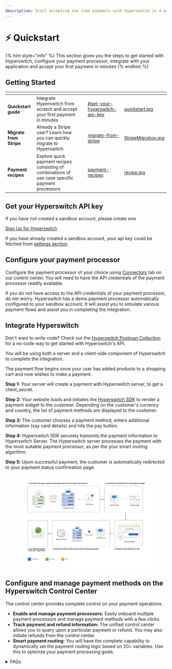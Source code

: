```yaml
---
description: Start accepting one time payments with Hyperswitch in 4 easy steps
---
```


# ⚡ Quickstart

{% hint style="info" %}
This section gives you the steps to get started with Hyperswitch, configure your payment processor, integrate with your application and accept your first payment in minutes
{% endhint %}

## Getting Started

<table data-view="cards"><thead><tr><th></th><th></th><th></th><th data-hidden data-card-target data-type="content-ref"></th><th data-hidden data-card-cover data-type="files"></th></tr></thead><tbody><tr><td><strong>Quickstart guide</strong></td><td>Integrate Hyperswitch from scratch and accept your first payment in minutes</td><td></td><td><a href="./#get-your-hyperswitch-api-key">#get-your-hyperswitch-api-key</a></td><td><a href="../../.gitbook/assets/quickstart.jpg">quickstart.jpg</a></td></tr><tr><td><strong>Migrate from Stripe</strong></td><td>Already a Stripe user? Learn how you can quickly migrate to Hyperswitch</td><td></td><td><a href="migrate-from-stripe/">migrate-from-stripe</a></td><td><a href="../../.gitbook/assets/StripeMigration.jpg">StripeMigration.jpg</a></td></tr><tr><td><strong>Payment recipes</strong></td><td>Explore quick payment recipes consisting of combinations of use case specific payment processors</td><td></td><td><a href="payment-recipes/">payment-recipes</a></td><td><a href="../../.gitbook/assets/recipe.jpg">recipe.jpg</a></td></tr></tbody></table>

## Get your Hyperswitch API key

If you have not created a sandbox account, please create one

[Sign Up for Hyperswitch](https://app.hyperswitch.io/register)

If you have already created a sandbox account, your api key could be fetched from [settings section](https://app.hyperswitch.io/developers).

## Configure your payment processor

Configure the payment processor of your choice using [Connectors](https://app.hyperswitch.io/connectors) tab on our control center. You will need to have the API credentials of the payment processor readily available.

If you do not have access to the API credentials of your payment processor, do not worry. Hyperswitch has a demo payment processor automatically configured to your sandbox account. It will assist you to simulate various payment flows and assist you in completing the integration.

## Integrate Hyperswitch

Don't want to write code? Check out the [Hyperswitch Postman Collection](https://www.postman.com/hyperswitch/workspace/hyperswitch/request/25176183-9b4ad6a8-fbdd-4919-8505-c75c83bdf9d6) for a no-code way to get started with Hyperswitch's API.

You will be using both a server and a client-side component of Hyperswitch to complete the integration.

The payment flow begins once your user has added products to a shopping cart and now wishes to make a payment.

**Step 1:** Your server will create a payment with Hyperswitch server, to get a client\_secret.

**Step 2:** Your website loads and initiates the [Hyperswitch SDK](../integration-guide/) to render a payment widget to the customer. Depending on the customer's currency and country, the list of payment methods are displayed to the customer.

**Step 3:** The customer chooses a payment method, enters additional information (say card details) and hits the pay button.

**Step 4:** Hyperswitch SDK securely transmits the payment information to Hyperswitch Server. The Hyperswitch server processes the payment with the most suitable payment processor, as per the your smart routing algorithm.

**Step 5:** Upon successful payment, the customer is automatically redirected to your payment status confirmation page.

<figure><img src="../../.gitbook/assets/image (69).png" alt=""><figcaption></figcaption></figure>

## Configure and manage payment methods on the Hyperswitch Control Center

The control center provides complete control on your payment operations.

* **Enable and manage payment processors:** Easily onboard multiple payment processors and manage payment methods with a few clicks.
* **Track payment and refund information:** The unified control center allows you to query upon a particular payment or refund. You may also initiate refunds from the control center.
* **Smart payment routing:** You will have the complete capability to dynamically set the payment routing logic based on 20+ variables. Use this to optimize your payment processing goals.

<details>

<summary>FAQs</summary>

#### What is a connector?

Hyperswitch refers to payment processors, fraud / risk engines and other payment integrations as connectors. Hyperswitch currently supports 50+ global payment processors that you can use to process payments on your application

#### How can I decide the best payment methods for my business?

Hyperswitch supports 100+ payment methods across various payment processors. There is no one size fits all payment methods but you can learn more about how you can decide the best payment methods for you business [here](../payment-methods-setup/).

#### What will the completed integration look like?

Hyperswitch offers various customization options but you can try out our demo store [here](https://demo-hyperswitch.netlify.app/checkout) to test the checkout experience

#### Are there any sample integrations for reference?

Here are a few demo integrations for various tech stacks:

* [Hyperswitch React-Node](https://github.com/juspay/hyperswitch-react-node)
* [Hyperswitch HTML-Node](https://github.com/juspay/hyperswitch-html-node)
* [Hyperswitch React-Java](https://github.com/juspay/hyperswitch-react-java)
* [Hyperswitch Next-Node](https://github.com/juspay/hyperswitch-next-node)



</details>
